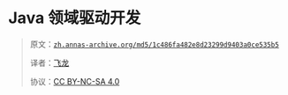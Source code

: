 # Java 领域驱动开发

> 原文：[`zh.annas-archive.org/md5/1c486fa482e8d23299d9403a0ce535b5`](https://zh.annas-archive.org/md5/1c486fa482e8d23299d9403a0ce535b5)
> 
> 译者：[飞龙](https://github.com/wizardforcel)
> 
> 协议：[CC BY-NC-SA 4.0](http://creativecommons.org/licenses/by-nc-sa/4.0/)
